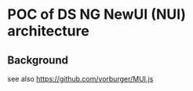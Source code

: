 POC of DS NG NewUI (NUI) architecture
======

Background
---

see also https://github.com/vorburger/MUI.js

